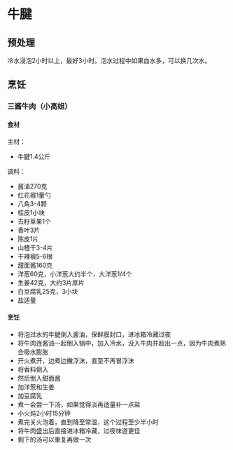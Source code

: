 # 牛腱

## 预处理

冷水浸泡2小时以上，最好3小时。泡水过程中如果血水多，可以换几次水。

## 烹饪

### 三酱牛肉（小高姐）

#### 食材

主材：
- 牛腱1.4公斤

调料：
- 酱油270克
- 红花椒1量勺
- 八角3-4颗
- 桂皮1小块
- 去籽草果1个
- 香叶3片
- 陈皮1片
- 山楂干3-4片
- 干辣椒5-6根
- 甜面酱160克
- 洋葱60克，小洋葱大约半个，大洋葱1/4个
- 生姜42克，大约3片厚片
- 白豆腐乳25克，3小块
- 盐适量

#### 烹饪

- 将泡过水的牛腱倒入酱油，保鲜膜封口，进冰箱冷藏过夜
- 将牛肉连酱油一起倒入锅中，加入冷水，没入牛肉并超出一点，因为牛肉煮熟会吸水膨胀
- 开火煮开，边煮边撇浮沫，直至不再冒浮沫
- 将香料倒入
- 然后倒入甜面酱
- 加洋葱和生姜
- 加豆腐乳
- 煮一会尝一下汤，如果觉得淡再适量补一点盐
- 小火炖2小时15分钟
- 煮完关火泡着，直到降至常温，这个过程至少半小时
- 将牛肉盛出后直接进冰箱冷藏，过夜味道更佳
- 剩下的汤可以重复再做一次

